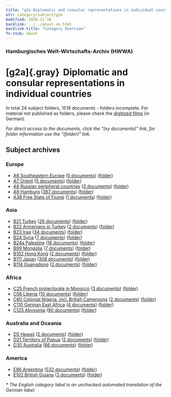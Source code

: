 ```yaml
---
title: "g2a Diplomatic and consular representations in individual countries"
etr: category/subject/g2a
modified: 2020-12-18
backlink: ../../about.en.html
backlink-title: "Category Overview"
fn-stub: about
---
```


### Hamburgisches Welt-Wirtschafts-Archiv (HWWA)
# [g2a]{.gray}&#8201; Diplomatic and consular representations in individual countries&#160; 





In total 24 subject folders, 1519 documents - folders incomplete.
For material not published as folders, please check the [digitized films](/film/h1_sh) (in German).

_For direct access to the documents, click the "(xy documents)" link, for folder information use the "(folder)" link._

## Subject archives



### Europe

- [A6 Southeastern Europe](../../../geo/about.en.html#A6) (<a href="https://dfg-viewer.de/show/?tx_dlf[id]=https://pm20.zbw.eu/mets/sh/1409xx/140900/1444xx/144466/public.mets.en.xml" target="_blank">5 documents</a>) ([folder](http://purl.org/pressemappe20/folder/sh/140900,144466))
- [A7 Orient](../../../geo/about.en.html#A7) (<a href="https://dfg-viewer.de/show/?tx_dlf[id]=https://pm20.zbw.eu/mets/sh/1409xx/140902/1444xx/144466/public.mets.en.xml" target="_blank">5 documents</a>) ([folder](http://purl.org/pressemappe20/folder/sh/140902,144466))
- [A8 Russian peripheral countries](../../../geo/about.en.html#A8) (<a href="https://dfg-viewer.de/show/?tx_dlf[id]=https://pm20.zbw.eu/mets/sh/1409xx/140904/1444xx/144466/public.mets.en.xml" target="_blank">3 documents</a>) ([folder](http://purl.org/pressemappe20/folder/sh/140904,144466))
- [A9 Hamburg](../../../geo/about.en.html#A9) (<a href="https://dfg-viewer.de/show/?tx_dlf[id]=https://pm20.zbw.eu/mets/sh/1409xx/140905/1444xx/144466/public.mets.en.xml" target="_blank">367 documents</a>) ([folder](http://purl.org/pressemappe20/folder/sh/140905,144466))
- [A38 Free State of Fiume](../../../geo/about.en.html#A38) (<a href="https://dfg-viewer.de/show/?tx_dlf[id]=https://pm20.zbw.eu/mets/sh/1410xx/141014/1444xx/144466/public.mets.en.xml" target="_blank">1 documents</a>) ([folder](http://purl.org/pressemappe20/folder/sh/141014,144466))

### Asia

- [B21 Turkey](../../../geo/about.en.html#B21) (<a href="https://dfg-viewer.de/show/?tx_dlf[id]=https://pm20.zbw.eu/mets/sh/1411xx/141111/1444xx/144466/public.mets.en.xml" target="_blank">26 documents</a>) ([folder](http://purl.org/pressemappe20/folder/sh/141111,144466))
- [B22 Armenians in Turkey](../../../geo/about.en.html#B22) (<a href="https://dfg-viewer.de/show/?tx_dlf[id]=https://pm20.zbw.eu/mets/sh/1411xx/141112/1444xx/144466/public.mets.en.xml" target="_blank">2 documents</a>) ([folder](http://purl.org/pressemappe20/folder/sh/141112,144466))
- [B23 Iraq](../../../geo/about.en.html#B23) (<a href="https://dfg-viewer.de/show/?tx_dlf[id]=https://pm20.zbw.eu/mets/sh/1411xx/141113/1444xx/144466/public.mets.en.xml" target="_blank">34 documents</a>) ([folder](http://purl.org/pressemappe20/folder/sh/141113,144466))
- [B24 Syria](../../../geo/about.en.html#B24) (<a href="https://dfg-viewer.de/show/?tx_dlf[id]=https://pm20.zbw.eu/mets/sh/1411xx/141114/1444xx/144466/public.mets.en.xml" target="_blank">7 documents</a>) ([folder](http://purl.org/pressemappe20/folder/sh/141114,144466))
- [B24a Palestine](../../../geo/about.en.html#B24a) (<a href="https://dfg-viewer.de/show/?tx_dlf[id]=https://pm20.zbw.eu/mets/sh/1411xx/141115/1444xx/144466/public.mets.en.xml" target="_blank">16 documents</a>) ([folder](http://purl.org/pressemappe20/folder/sh/141115,144466))
- [B99 Mongolia](../../../geo/about.en.html#B99) (<a href="https://dfg-viewer.de/show/?tx_dlf[id]=https://pm20.zbw.eu/mets/sh/1412xx/141261/1444xx/144466/public.mets.en.xml" target="_blank">7 documents</a>) ([folder](http://purl.org/pressemappe20/folder/sh/141261,144466))
- [B102 Hong Kong](../../../geo/about.en.html#B102) (<a href="https://dfg-viewer.de/show/?tx_dlf[id]=https://pm20.zbw.eu/mets/sh/1412xx/141268/1444xx/144466/public.mets.en.xml" target="_blank">2 documents</a>) ([folder](http://purl.org/pressemappe20/folder/sh/141268,144466))
- [B111 Japan](../../../geo/about.en.html#B111) (<a href="https://dfg-viewer.de/show/?tx_dlf[id]=https://pm20.zbw.eu/mets/sh/1412xx/141272/1444xx/144466/public.mets.en.xml" target="_blank">308 documents</a>) ([folder](http://purl.org/pressemappe20/folder/sh/141272,144466))
- [B114 Guangdong](../../../geo/about.en.html#B114) (<a href="https://dfg-viewer.de/show/?tx_dlf[id]=https://pm20.zbw.eu/mets/sh/1412xx/141275/1444xx/144466/public.mets.en.xml" target="_blank">2 documents</a>) ([folder](http://purl.org/pressemappe20/folder/sh/141275,144466))

### Africa

- [C25 French protectorate in Morocco](../../../geo/about.en.html#C25) (<a href="https://dfg-viewer.de/show/?tx_dlf[id]=https://pm20.zbw.eu/mets/sh/1413xx/141358/1444xx/144466/public.mets.en.xml" target="_blank">3 documents</a>) ([folder](http://purl.org/pressemappe20/folder/sh/141358,144466))
- [C56 Liberia](../../../geo/about.en.html#C56) (<a href="https://dfg-viewer.de/show/?tx_dlf[id]=https://pm20.zbw.eu/mets/sh/1414xx/141405/1444xx/144466/public.mets.en.xml" target="_blank">10 documents</a>) ([folder](http://purl.org/pressemappe20/folder/sh/141405,144466))
- [C60 Colonial Nigeria, incl. British Cameroons](../../../geo/about.en.html#C60) (<a href="https://dfg-viewer.de/show/?tx_dlf[id]=https://pm20.zbw.eu/mets/sh/1414xx/141409/1444xx/144466/public.mets.en.xml" target="_blank">2 documents</a>) ([folder](http://purl.org/pressemappe20/folder/sh/141409,144466))
- [C110 German East Africa](../../../geo/about.en.html#C110) (<a href="https://dfg-viewer.de/show/?tx_dlf[id]=https://pm20.zbw.eu/mets/sh/1414xx/141471/1444xx/144466/public.mets.en.xml" target="_blank">4 documents</a>) ([folder](http://purl.org/pressemappe20/folder/sh/141471,144466))
- [C125 Abyssinia](../../../geo/about.en.html#C125) (<a href="https://dfg-viewer.de/show/?tx_dlf[id]=https://pm20.zbw.eu/mets/sh/1414xx/141482/1444xx/144466/public.mets.en.xml" target="_blank">90 documents</a>) ([folder](http://purl.org/pressemappe20/folder/sh/141482,144466))

### Australia and Oceania

- [D5 Hawaii](../../../geo/about.en.html#D5) (<a href="https://dfg-viewer.de/show/?tx_dlf[id]=https://pm20.zbw.eu/mets/sh/1415xx/141595/1444xx/144466/public.mets.en.xml" target="_blank">2 documents</a>) ([folder](http://purl.org/pressemappe20/folder/sh/141595,144466))
- [D21 Territory of Papua](../../../geo/about.en.html#D21) (<a href="https://dfg-viewer.de/show/?tx_dlf[id]=https://pm20.zbw.eu/mets/sh/1416xx/141620/1444xx/144466/public.mets.en.xml" target="_blank">2 documents</a>) ([folder](http://purl.org/pressemappe20/folder/sh/141620,144466))
- [D30 Australia](../../../geo/about.en.html#D30) (<a href="https://dfg-viewer.de/show/?tx_dlf[id]=https://pm20.zbw.eu/mets/sh/1416xx/141621/1444xx/144466/public.mets.en.xml" target="_blank">86 documents</a>) ([folder](http://purl.org/pressemappe20/folder/sh/141621,144466))

### America

- [E86 Argentina](../../../geo/about.en.html#E86) (<a href="https://dfg-viewer.de/show/?tx_dlf[id]=https://pm20.zbw.eu/mets/sh/1416xx/141692/1444xx/144466/public.mets.en.xml" target="_blank">532 documents</a>) ([folder](http://purl.org/pressemappe20/folder/sh/141692,144466))
- [E102 British Guiana](../../../geo/about.en.html#E102) (<a href="https://dfg-viewer.de/show/?tx_dlf[id]=https://pm20.zbw.eu/mets/sh/1417xx/141700/1444xx/144466/public.mets.en.xml" target="_blank">3 documents</a>) ([folder](http://purl.org/pressemappe20/folder/sh/141700,144466))


_* The English category label is an unchecked automated translation of the German label._

